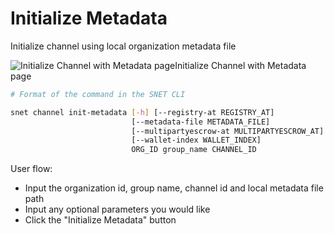 # Initialize Metadata

Initialize channel using local organization metadata file

![Initialize Channel with Metadata page](/assets/images/products/AIMarketplace/TUI/Screenshot2024-08-17at6.19.26PM.png)Initialize Channel with Metadata page

```bash
# Format of the command in the SNET CLI

snet channel init-metadata [-h] [--registry-at REGISTRY_AT]
                           [--metadata-file METADATA_FILE]
                           [--multipartyescrow-at MULTIPARTYESCROW_AT]
                           [--wallet-index WALLET_INDEX]
                           ORG_ID group_name CHANNEL_ID
```

User flow:

* Input the organization id, group name, channel id and local metadata file path
* Input any optional parameters you would like
* Click the "Initialize Metadata" button

